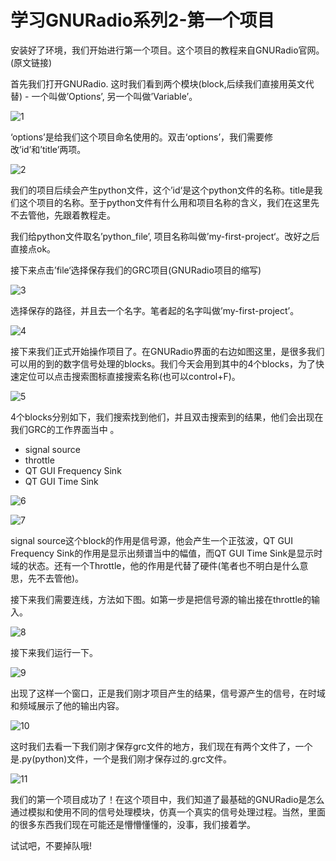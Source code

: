 # 学习GNURadio系列2-第一个项目

安装好了环境，我们开始进行第一个项目。这个项目的教程来自GNURadio官网。(原文链接)

首先我们打开GNURadio. 这时我们看到两个模块(block,后续我们直接用英文代替) - 一个叫做’Options’, 另一个叫做’Variable’。

![1](../img/GNURadio-2/1.jpeg)

‘options’是给我们这个项目命名使用的。双击‘options’，我们需要修改’id’和’title’两项。

![2](../img/GNURadio-2/2.jpeg)

我们的项目后续会产生python文件，这个’id‘是这个python文件的名称。title是我们这个项目的名称。至于python文件有什么用和项目名称的含义，我们在这里先不去管他，先跟着教程走。

我们给python文件取名’python_file’, 项目名称叫做’my-first-project‘。改好之后直接点ok。

接下来点击’file‘选择保存我们的GRC项目(GNURadio项目的缩写)

![3](../img/GNURadio-2/3.jpeg)

选择保存的路径，并且去一个名字。笔者起的名字叫做’my-first-project’。

![4](../img/GNURadio-2/4.jpeg)

接下来我们正式开始操作项目了。在GNURadio界面的右边如图这里，是很多我们可以用的到的数字信号处理的blocks。我们今天会用到其中的4个blocks，为了快速定位可以点击搜索图标直接搜索名称(也可以control+F)。

![5](../img/GNURadio-2/6.jpeg)

4个blocks分别如下，我们搜索找到他们，并且双击搜索到的结果，他们会出现在我们GRC的工作界面当中 。

* signal source
* throttle
* QT GUI Frequency Sink
* QT GUI Time Sink

![6](../img/GNURadio-2/6.jpeg)

![7](../img/GNURadio-2/7.jpeg)

signal source这个block的作用是信号源，他会产生一个正弦波，QT GUI Frequency Sink的作用是显示出频谱当中的幅值，而QT GUI Time Sink是显示时域的状态。还有一个Throttle，他的作用是代替了硬件(笔者也不明白是什么意思，先不去管他)。

接下来我们需要连线，方法如下图。如第一步是把信号源的输出接在throttle的输入。

![8](../img/GNURadio-2/8.jpeg)

接下来我们运行一下。

![9](../img/GNURadio-2/9.jpeg)

出现了这样一个窗口，正是我们刚才项目产生的结果，信号源产生的信号，在时域和频域展示了他的输出内容。

![10](../img/GNURadio-2/10.jpeg)

这时我们去看一下我们刚才保存grc文件的地方，我们现在有两个文件了，一个是.py(python)文件，一个是我们刚才保存过的.grc文件。

![11](../img/GNURadio-2/11.jpeg)

我们的第一个项目成功了！在这个项目中，我们知道了最基础的GNURadio是怎么通过模拟和使用不同的信号处理模块，仿真一个真实的信号处理过程。当然，里面的很多东西我们现在可能还是懵懵懂懂的，没事，我们接着学。

试试吧，不要掉队哦!
